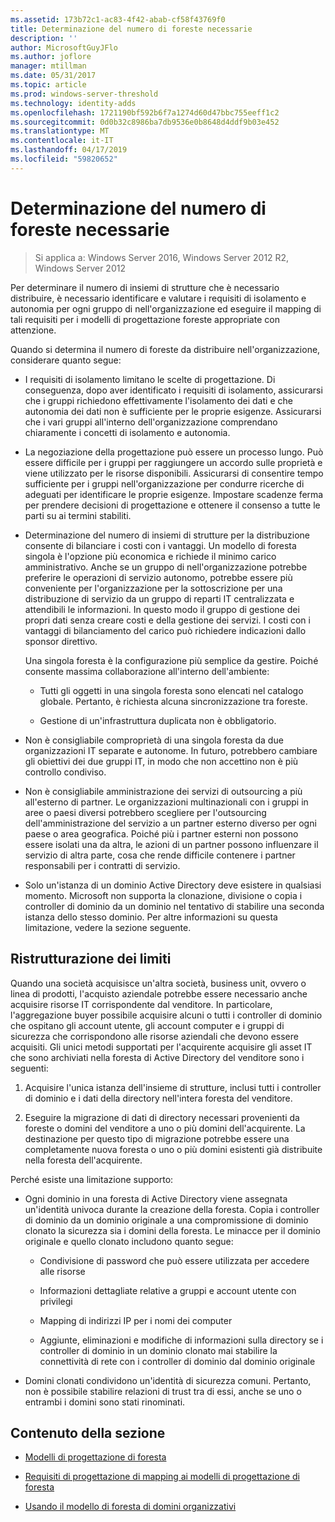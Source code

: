 ```yaml
---
ms.assetid: 173b72c1-ac83-4f42-abab-cf58f43769f0
title: Determinazione del numero di foreste necessarie
description: ''
author: MicrosoftGuyJFlo
ms.author: joflore
manager: mtillman
ms.date: 05/31/2017
ms.topic: article
ms.prod: windows-server-threshold
ms.technology: identity-adds
ms.openlocfilehash: 1721190bf592b6f7a1274d60d47bbc755eeff1c2
ms.sourcegitcommit: 0d0b32c8986ba7db9536e0b8648d4ddf9b03e452
ms.translationtype: MT
ms.contentlocale: it-IT
ms.lasthandoff: 04/17/2019
ms.locfileid: "59820652"
---
```

# <a name="determining-the-number-of-forests-required"></a>Determinazione del numero di foreste necessarie

>Si applica a: Windows Server 2016, Windows Server 2012 R2, Windows Server 2012

Per determinare il numero di insiemi di strutture che è necessario distribuire, è necessario identificare e valutare i requisiti di isolamento e autonomia per ogni gruppo di nell'organizzazione ed eseguire il mapping di tali requisiti per i modelli di progettazione foreste appropriate con attenzione.  
  
Quando si determina il numero di foreste da distribuire nell'organizzazione, considerare quanto segue:  
  
-   I requisiti di isolamento limitano le scelte di progettazione. Di conseguenza, dopo aver identificato i requisiti di isolamento, assicurarsi che i gruppi richiedono effettivamente l'isolamento dei dati e che autonomia dei dati non è sufficiente per le proprie esigenze. Assicurarsi che i vari gruppi all'interno dell'organizzazione comprendano chiaramente i concetti di isolamento e autonomia.  
  
-   La negoziazione della progettazione può essere un processo lungo. Può essere difficile per i gruppi per raggiungere un accordo sulle proprietà e viene utilizzato per le risorse disponibili. Assicurarsi di consentire tempo sufficiente per i gruppi nell'organizzazione per condurre ricerche di adeguati per identificare le proprie esigenze. Impostare scadenze ferma per prendere decisioni di progettazione e ottenere il consenso a tutte le parti su ai termini stabiliti.  
  
-   Determinazione del numero di insiemi di strutture per la distribuzione consente di bilanciare i costi con i vantaggi. Un modello di foresta singola è l'opzione più economica e richiede il minimo carico amministrativo. Anche se un gruppo di nell'organizzazione potrebbe preferire le operazioni di servizio autonomo, potrebbe essere più conveniente per l'organizzazione per la sottoscrizione per una distribuzione di servizio da un gruppo di reparti IT centralizzata e attendibili le informazioni. In questo modo il gruppo di gestione dei propri dati senza creare costi e della gestione dei servizi. I costi con i vantaggi di bilanciamento del carico può richiedere indicazioni dallo sponsor direttivo.  
  
    Una singola foresta è la configurazione più semplice da gestire. Poiché consente massima collaborazione all'interno dell'ambiente:  
  
    -   Tutti gli oggetti in una singola foresta sono elencati nel catalogo globale. Pertanto, è richiesta alcuna sincronizzazione tra foreste.  
  
    -   Gestione di un'infrastruttura duplicata non è obbligatorio.  
  
-   Non è consigliabile comproprietà di una singola foresta da due organizzazioni IT separate e autonome. In futuro, potrebbero cambiare gli obiettivi dei due gruppi IT, in modo che non accettino non è più controllo condiviso.  
  
-   Non è consigliabile amministrazione dei servizi di outsourcing a più all'esterno di partner. Le organizzazioni multinazionali con i gruppi in aree o paesi diversi potrebbero scegliere per l'outsourcing dell'amministrazione del servizio a un partner esterno diverso per ogni paese o area geografica. Poiché più i partner esterni non possono essere isolati una da altra, le azioni di un partner possono influenzare il servizio di altra parte, cosa che rende difficile contenere i partner responsabili per i contratti di servizio.  
  
-   Solo un'istanza di un dominio Active Directory deve esistere in qualsiasi momento. Microsoft non supporta la clonazione, divisione o copia i controller di dominio da un dominio nel tentativo di stabilire una seconda istanza dello stesso dominio. Per altre informazioni su questa limitazione, vedere la sezione seguente.  
  
## <a name="restructuring-limitations"></a>Ristrutturazione dei limiti  
Quando una società acquisisce un'altra società, business unit, ovvero o linea di prodotti, l'acquisto aziendale potrebbe essere necessario anche acquisire risorse IT corrispondente dal venditore. In particolare, l'aggregazione buyer possibile acquisire alcuni o tutti i controller di dominio che ospitano gli account utente, gli account computer e i gruppi di sicurezza che corrispondono alle risorse aziendali che devono essere acquisiti. Gli unici metodi supportati per l'acquirente acquisire gli asset IT che sono archiviati nella foresta di Active Directory del venditore sono i seguenti:  
  
1.  Acquisire l'unica istanza dell'insieme di strutture, inclusi tutti i controller di dominio e i dati della directory nell'intera foresta del venditore.  
  
2.  Eseguire la migrazione di dati di directory necessari provenienti da foreste o domini del venditore a uno o più domini dell'acquirente. La destinazione per questo tipo di migrazione potrebbe essere una completamente nuova foresta o uno o più domini esistenti già distribuite nella foresta dell'acquirente.  
  
Perché esiste una limitazione supporto:  
  
-   Ogni dominio in una foresta di Active Directory viene assegnata un'identità univoca durante la creazione della foresta. Copia i controller di dominio da un dominio originale a una compromissione di dominio clonato la sicurezza sia i domini della foresta. Le minacce per il dominio originale e quello clonato includono quanto segue:  
  
    -   Condivisione di password che può essere utilizzata per accedere alle risorse  
  
    -   Informazioni dettagliate relative a gruppi e account utente con privilegi  
  
    -   Mapping di indirizzi IP per i nomi dei computer  
  
    -   Aggiunte, eliminazioni e modifiche di informazioni sulla directory se i controller di dominio in un dominio clonato mai stabilire la connettività di rete con i controller di dominio dal dominio originale  
  
-   Domini clonati condividono un'identità di sicurezza comuni. Pertanto, non è possibile stabilire relazioni di trust tra di essi, anche se uno o entrambi i domini sono stati rinominati.  
  
## <a name="in-this-section"></a>Contenuto della sezione  
  
-   [Modelli di progettazione di foresta](https://technet.microsoft.com/library/cc770439.aspx)  
  
-   [Requisiti di progettazione di mapping ai modelli di progettazione di foresta](Forest-Design-Models.md)  
  
-   [Usando il modello di foresta di domini organizzativi](../../ad-ds/plan/Using-the-Organizational-Domain-Forest-Model.md)  
  



